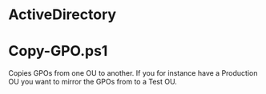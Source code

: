 # ActiveDirectory

# Copy-GPO.ps1
Copies GPOs from one OU to another. If you for instance have a Production OU you want to mirror the GPOs from to a Test OU.
